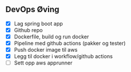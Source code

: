 ## DevOps Øving
* [x] Lag spring boot app
* [x] Github repo
* [x] Dockerfile, build og run docker
* [x] Pipeline med github actions (pakker og tester)
* [x] Push docker image til aws
* [x] Legg til docker i workflow/github actions
* [ ] Sett opp aws apprunner  
